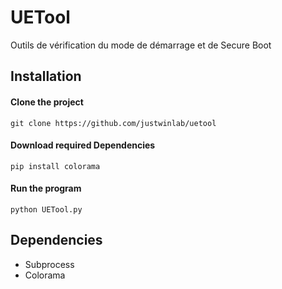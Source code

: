 # UETool
Outils de vérification du mode de démarrage et de Secure Boot

## Installation

#### Clone the project
`git clone https://github.com/justwinlab/uetool`

#### Download required Dependencies
`pip install colorama`

#### Run the program
`python UETool.py`

## Dependencies
- Subprocess
- Colorama
